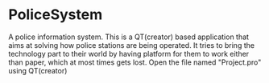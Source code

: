 # PoliceSystem
A police information system.
This is a QT(creator) based application that aims at solving how police stations are being operated. It tries to bring the technology part to their world by
having platform for them to work either than paper, which at most times gets lost. 
Open the file named "Project.pro" using QT(creator) 
